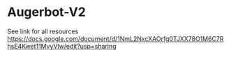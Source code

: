 # Augerbot-V2
See link for all resources
https://docs.google.com/document/d/1NmL2NxcXAOrfg0TJXX78O1M6C7RhsE4Kwet11MvyVlw/edit?usp=sharing
